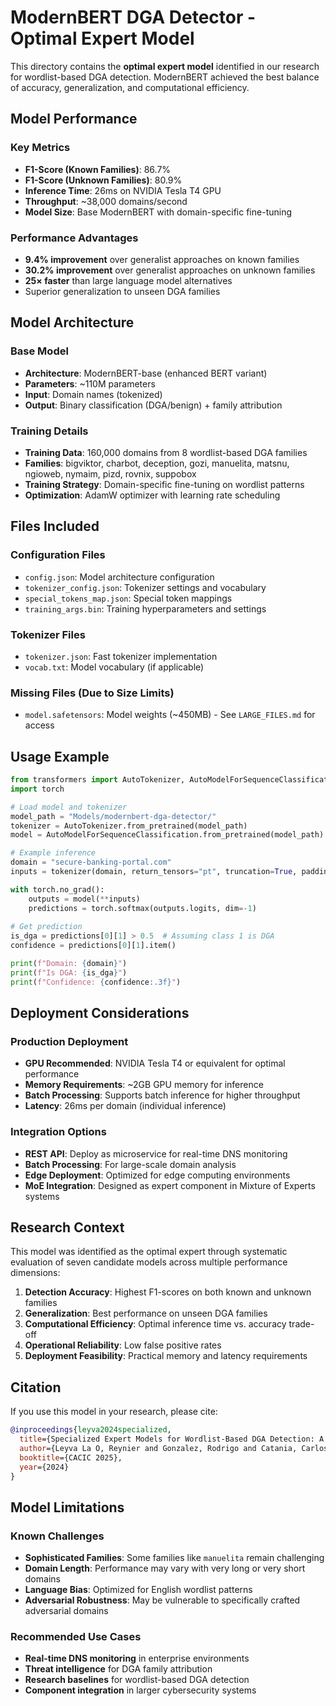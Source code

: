 # ModernBERT DGA Detector - Optimal Expert Model

This directory contains the **optimal expert model** identified in our research for wordlist-based DGA detection. ModernBERT achieved the best balance of accuracy, generalization, and computational efficiency.

## Model Performance

### Key Metrics
- **F1-Score (Known Families)**: 86.7%
- **F1-Score (Unknown Families)**: 80.9%
- **Inference Time**: 26ms on NVIDIA Tesla T4 GPU
- **Throughput**: ~38,000 domains/second
- **Model Size**: Base ModernBERT with domain-specific fine-tuning

### Performance Advantages
- **9.4% improvement** over generalist approaches on known families
- **30.2% improvement** over generalist approaches on unknown families
- **25× faster** than large language model alternatives
- Superior generalization to unseen DGA families

## Model Architecture

### Base Model
- **Architecture**: ModernBERT-base (enhanced BERT variant)
- **Parameters**: ~110M parameters
- **Input**: Domain names (tokenized)
- **Output**: Binary classification (DGA/benign) + family attribution

### Training Details
- **Training Data**: 160,000 domains from 8 wordlist-based DGA families
- **Families**: bigviktor, charbot, deception, gozi, manuelita, matsnu, ngioweb, nymaim, pizd, rovnix, suppobox
- **Training Strategy**: Domain-specific fine-tuning on wordlist patterns
- **Optimization**: AdamW optimizer with learning rate scheduling

## Files Included

### Configuration Files
- `config.json`: Model architecture configuration
- `tokenizer_config.json`: Tokenizer settings and vocabulary
- `special_tokens_map.json`: Special token mappings
- `training_args.bin`: Training hyperparameters and settings

### Tokenizer Files
- `tokenizer.json`: Fast tokenizer implementation
- `vocab.txt`: Model vocabulary (if applicable)

### Missing Files (Due to Size Limits)
- `model.safetensors`: Model weights (~450MB) - See `LARGE_FILES.md` for access

## Usage Example

```python
from transformers import AutoTokenizer, AutoModelForSequenceClassification
import torch

# Load model and tokenizer
model_path = "Models/modernbert-dga-detector/"
tokenizer = AutoTokenizer.from_pretrained(model_path)
model = AutoModelForSequenceClassification.from_pretrained(model_path)

# Example inference
domain = "secure-banking-portal.com"
inputs = tokenizer(domain, return_tensors="pt", truncation=True, padding=True)

with torch.no_grad():
    outputs = model(**inputs)
    predictions = torch.softmax(outputs.logits, dim=-1)
    
# Get prediction
is_dga = predictions[0][1] > 0.5  # Assuming class 1 is DGA
confidence = predictions[0][1].item()

print(f"Domain: {domain}")
print(f"Is DGA: {is_dga}")
print(f"Confidence: {confidence:.3f}")
```

## Deployment Considerations

### Production Deployment
- **GPU Recommended**: NVIDIA Tesla T4 or equivalent for optimal performance
- **Memory Requirements**: ~2GB GPU memory for inference
- **Batch Processing**: Supports batch inference for higher throughput
- **Latency**: 26ms per domain (individual inference)

### Integration Options
- **REST API**: Deploy as microservice for real-time DNS monitoring
- **Batch Processing**: For large-scale domain analysis
- **Edge Deployment**: Optimized for edge computing environments
- **MoE Integration**: Designed as expert component in Mixture of Experts systems

## Research Context

This model was identified as the optimal expert through systematic evaluation of seven candidate models across multiple performance dimensions:

1. **Detection Accuracy**: Highest F1-scores on both known and unknown families
2. **Generalization**: Best performance on unseen DGA families
3. **Computational Efficiency**: Optimal inference time vs. accuracy trade-off
4. **Operational Reliability**: Low false positive rates
5. **Deployment Feasibility**: Practical memory and latency requirements

## Citation

If you use this model in your research, please cite:

```bibtex
@inproceedings{leyva2024specialized,
  title={Specialized Expert Models for Wordlist-Based DGA Detection: A Mixture of Experts Approach},
  author={Leyva La O, Reynier and Gonzalez, Rodrigo and Catania, Carlos A.},
  booktitle={CACIC 2025},
  year={2024}
}
```

## Model Limitations

### Known Challenges
- **Sophisticated Families**: Some families like `manuelita` remain challenging
- **Domain Length**: Performance may vary with very long or very short domains
- **Language Bias**: Optimized for English wordlist patterns
- **Adversarial Robustness**: May be vulnerable to specifically crafted adversarial domains

### Recommended Use Cases
- **Real-time DNS monitoring** in enterprise environments
- **Threat intelligence** for DGA family attribution
- **Research baselines** for wordlist-based DGA detection
- **Component integration** in larger cybersecurity systems